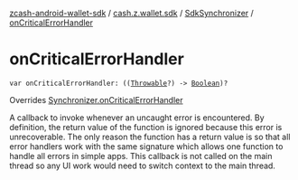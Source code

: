 [zcash-android-wallet-sdk](../../index.md) / [cash.z.wallet.sdk](../index.md) / [SdkSynchronizer](index.md) / [onCriticalErrorHandler](./on-critical-error-handler.md)

# onCriticalErrorHandler

`var onCriticalErrorHandler: ((`[`Throwable`](https://kotlinlang.org/api/latest/jvm/stdlib/kotlin/-throwable/index.html)`?) -> `[`Boolean`](https://kotlinlang.org/api/latest/jvm/stdlib/kotlin/-boolean/index.html)`)?`

Overrides [Synchronizer.onCriticalErrorHandler](../-synchronizer/on-critical-error-handler.md)

A callback to invoke whenever an uncaught error is encountered. By definition, the return
value of the function is ignored because this error is unrecoverable. The only reason the
function has a return value is so that all error handlers work with the same signature which
allows one function to handle all errors in simple apps. This callback is not called on the
main thread so any UI work would need to switch context to the main thread.

